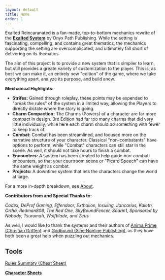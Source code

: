 ```yaml
---
layout: default
title: Home
order: 1
---
```


Exalted Reincaranated is a fan-made, top-to-bottom mechanics rewrite of the [**Exalted System**](http://theonyxpath.com/category/worlds/exalted/) by Onyx Path Publishing. 
While the setting is fascinating, compelling, and contains great thematics, the mechanics supporting the setting are overcomplicated, and ultimately fall short of delivering on its thematics.

The aim of this project is to provide a new system that is simplier to learn, but still provides a greate variety of customization to the player. This is, as best we can make it, an entirely new
"edition" of the game, where we take everything apart, analyze its purpose, and build anew.

**Mechanical Highlights:**

 * **Strifes:** Gained through roleplay, these points may be expended to "break the rules" of the system in a limited way, allowing the Players to directly dictate where the story is going.
 * **Charm Compaction:** The Charms (Powers) of a character are far more compact in design. 3rd Edition had far too many charms that did very little individually, while here each charm should *do* something with fewer to keep track of.
 * **Combat:** Combat has been streamlined, and focused more on the narrative structure of your character. Classical "non-combatants" have options to perform, while "Combat" characters can still star in the scene. As well, it should not take hours to finish a combat.
 * **Encounters:** A system has been created to help guide non-combat encounters, so that your courtroom scene or "Picard Speech" can have the same weight as combat.
 * **Projects:** A downtime system that lets the characters change the world at large.  

For a more in-depth breakdown, see [About](/about).


**Contributors from and Special Thanks to:**

*Codex, DeProf Gaming, Effendoor, Exthalion, Insuling, Jancarius, Kaleth, Ortha, Redman808, The Red One, SkyBoundFencer, Soarin1, Sponsored by Nobody, Tsurumah, Wolfblade, and Zeus*

As well, I would like to thank the systems and their authors of [Anima Prime (Christian Griffen)](http://animaprimerpg.com/) and [Godbound (Sine Nomine Publishing)](https://sine-nomine-publishing.myshopify.com/), as they have both been a great help when puzzling out mechanics.



Tools
-----

<a href="/assets/downloads/Summary.pdf" download>Rules Summary (Cheat Sheet)</a>

[**<u>Character Sheets</u>**](https://docs.google.com/spreadsheets/d/1jRyQCIH2EfPr_X8OzsWhJxdUE4AAg2E7K3Lh8oMEWuQ/edit?usp=sharing)
